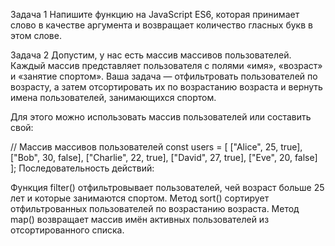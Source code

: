 Задача 1
Напишите функцию на JavaScript ES6, которая принимает слово в качестве аргумента и возвращает количество гласных букв в этом слове.

Задача 2
Допустим, у нас есть массив массивов пользователей. Каждый массив представляет пользователя с полями «имя», «возраст» и «занятие спортом». Ваша задача — отфильтровать пользователей по возрасту, а затем отсортировать их по возрастанию возраста и вернуть имена пользователей, занимающихся спортом. 

Для этого можно использовать массив пользователей или составить свой:

// Массив массивов пользователей
        const users = [
            ["Alice", 25, true],
            ["Bob", 30, false],
            ["Charlie", 22, true],
            ["David", 27, true],
            ["Eve", 20, false]
        ];
Последовательность действий: 

Функция filter() отфильтровывает пользователей, чей возраст больше 25 лет и которые занимаются спортом.
Метод sort() сортирует отфильтрованных пользователей по возрастанию возраста. 
Метод map() возвращает массив имён активных пользователей из отсортированного списка.
